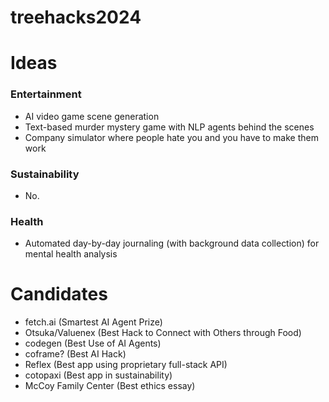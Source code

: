 # treehacks2024

# Ideas
### Entertainment
- AI video game scene generation
- Text-based murder mystery game with NLP agents behind the scenes
- Company simulator where people hate you and you have to make them work

### Sustainability
- No.

### Health
- Automated day-by-day journaling (with background data collection) for mental health analysis

# Candidates
- fetch.ai (Smartest AI Agent Prize)
- Otsuka/Valuenex (Best Hack to Connect with Others through Food)
- codegen (Best Use of AI Agents)
- coframe? (Best AI Hack)
- Reflex (Best app using proprietary full-stack API)
- cotopaxi (Best app in sustainability)
- McCoy Family Center (Best ethics essay)
